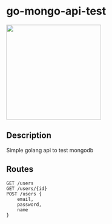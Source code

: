 # go-mongo-api-test
<img src="https://raw.githubusercontent.com/mongodb/mongo-go-driver/master/etc/assets/mongo-gopher.png" style="width:250px"></img>
## Description
Simple golang api to test mongodb
## Routes
    GET /users
    GET /users/{id}
    POST /users {
        email,
        password,
        name
    }
    
